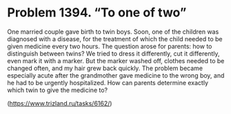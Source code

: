# Problem 1394. “To one of two”

One married couple gave birth to twin boys. Soon, one of the children was diagnosed with a disease, for the treatment of which the child needed to be given medicine every two hours. The question arose for parents: how to distinguish between twins? We tried to dress it differently, cut it differently, even mark it with a marker. But the marker washed off, clothes needed to be changed often, and my hair grew back quickly. The problem became especially acute after the grandmother gave medicine to the wrong boy, and he had to be urgently hospitalized. How can parents determine exactly which twin to give the medicine to?

(https://www.trizland.ru/tasks/6162/)